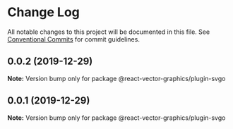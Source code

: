 # Change Log

All notable changes to this project will be documented in this file.
See [Conventional Commits](https://conventionalcommits.org) for commit guidelines.

## 0.0.2 (2019-12-29)

**Note:** Version bump only for package @react-vector-graphics/plugin-svgo





## 0.0.1 (2019-12-29)

**Note:** Version bump only for package @react-vector-graphics/plugin-svgo

